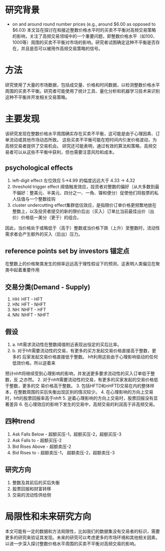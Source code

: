 # 研究背景
- on and around round number prices (e.g., around $6.00 as opposed to $6.03)
本文旨在探讨在和接近整数价格水平时的买卖不平衡对高频交易策略的影响，关注了高频交易领域中的一个重要问题，即整数价格水平（如100、1000等）周围的买卖不平衡对市场的影响。研究者试图确定这种不平衡是否存在，并且是否可以被用作高频交易策略的信号。

# 方法
研究使用了大量的市场数据，包括成交量、价格和时间数据，以检测整数价格水平周围的买卖不平衡。研究者可能使用了统计工具、量化分析和机器学习技术来识别这种不平衡并开发相关交易策略。

# 主要发现
该研究发现在整数价格水平周围确实存在买卖不平衡，这可能是由于心理因素、订单流动或其他市场动态所致。
这些买卖不平衡可能在短时间内引发价格波动，为高频交易者提供了交易机会。
研究还可能表明，通过有效的算法和策略，高频交易者可以从这些不平衡中获利，但也需要注意风险和成本。
## psychological effects 
1. left-digit effect 左位效应
5->4.99 的幅度远远大于 4.33 -> 4.32
2. threshold trigger effect 阈值触发效应，投资者对整数的偏好（从大多数到最不偏好：整美元、半美元、四分之一、一角、镍和便分）促使他们将股票的私人估值与一个整数挂钩
3. cluster undercutting effect集群低估效应，是指限价订单价格更频繁地放在整数上，以及投资者提交的新的限价后出（买入）订单比当前最佳出价（出价）价格低一美分（更于）的组合。

因此，当价格处于或略低于（高于）整数或当价格下跌（上升）至整数时，流动性需求者会产生额外的买入（后出）压力。

## reference points set by investors 锚定点

在整数上的价格聚类发生的频率远远高于理性假设下的预测，这表明人类偏见在聚类中起着重要作用


##  交易分类(Demand - Supply)
1. HH: HFT - HFT
2. HN: HFT - NHFT
3. NH: NHFT - HFT
4. NN: NHFT - NHFT


## 假设
1. a. hft需求流动性在整数阈值附近表现出恒定的买后比率。
1. b. 对于hft需要流动性的交易，有更多的买方发起交易价格直接高于整数，更多的
后家发起交易价格直接低于整数。
hft利用这些由于心理影响驱动的任何低效价格，所以逆着来

预计nhft将继续受到心理影响的影响，并发送更多要求流动性的买入订单低于整数，反
之亦然。
2. 对于nhft需要流动性的交易，有更多的买家发起的交易价格低于整数，更多的交
易价格高于整数。
3. 包括HFTD和nHFTD交易在内的整体样本，在整数周围的买后失衡出现区别的情况较少。
4. 在心理影响的方向上交易时，hft的股票回报率高于nhft
5. 逆着心理影响的方向上交易时，股票回报没有显著差异
6. 在心理效应的影响下发生的交易中，高频交易的利润高于非高频交易。

## 四种trend
1. Ask Falls Below - 超额买压-1，超额买压-2，超额买压-3
2. Ask Falls to - 超额买压-2
3. Bid Rises Above - 超额卖压-2
4. Bid Rises to - 超额卖压-1， 超额卖压-2，超额卖压-3

## 研究方向
1. 整数及其前后的买后失衡
2. 股票回报和财富转移
3. 交易的流动性供给侧
# 局限性和未来研究方向
本文可能有一定的数据和方法局限性，比如我们的数据集没有交易者的标识，需要更多的研究来验证其发现。未来的研究可以考虑更多的市场环境和其他相关因素，以进一步深入探讨整数价格水平周围的买卖不平衡对高频交易的影响。
